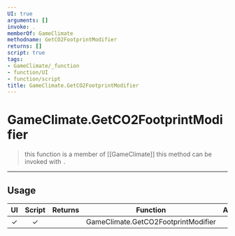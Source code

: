 ```yaml
---
UI: true
arguments: []
invoke: .
memberOf: GameClimate
methodname: GetCO2FootprintModifier
returns: []
script: true
tags:
- GameClimate/_function
- function/UI
- function/script
title: GameClimate.GetCO2FootprintModifier
---
```

# GameClimate.GetCO2FootprintModifier
> this function is a member of [[GameClimate]]
> this method can be invoked with `.`
-----
## Usage
|  UI | Script | Returns | Function | Arguments |
|:---:|:------:|-------:|:--------:|:---------|
|✓|✓||GameClimate.GetCO2FootprintModifier||
